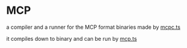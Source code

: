 # MCP

a compiler and a runner for the MCP format binaries made by [mcpc.ts](./src/mcpc.ts)

it compiles down to binary and can be run by [mcp.ts](./src/mcp.ts)